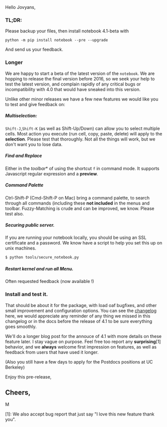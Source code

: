 Hello Jovyans, 


### TL;DR:

Please backup your files, then install notebook 4.1-beta with 

```
python -m pip install notebook --pre --upgrade
```

And send us your feedback.

### Longer

We are happy to start a beta of the latest version of the `notebook`. We are
hopping to release the final version before 2016, so we seek your help to test
the latest version, and complain rapidly of any critical bugs or
incompatibility with 4.0 that would have sneaked into this version. 

Unlike other minor releases we have a few new features we would like you to
test and give feedback on:

##### Multiselection:

`Shift-J`,`Shift-K` (as well as Shift-Up/Down) can allow you to select multiple
cells. Most action you execute (run cell, copy, paste, delete) will apply to
the **selection**. Please test that thoroughly. Not all the things will work,
but we don't want you to lose data.

##### Find and Replace 

Either in the *toolbar** of using the shortcut `f` in command mode. It supports
Javascript regular expression and a **preview**.

##### Command Palette

Ctrl-Shift-P (Cmd-Shift-P on Mac) bring a command palette, to search through
all commands (including these **not included** in the menus and toolbar. 
Fuzzy-Matching is crude and can be improved, we know. Please test also. 

##### Securing public server. 

If you are running your notebook locally, you should be using an SSL
certificate and a password. We know have a script to help you set this up on
unix machines. 


```bash
$ python tools/secure_notebook.py
```

##### Restart kernel and run all Menu.

Often requested feedback (now available !)


### Install and test it.

That should be about it for the package, with load oaf bugfixes, and other
small improvement and configuration options. You can see the
[changelog](http://jupyter-notebook.readthedocs.org/en/latest/changelog.html)
here, we would appreciate any reminder of any thing we missed in this changelog
or in the docs before the release of 4.1 to be sure everything goes smoothly. 


We'll do a longer blog post for the annouce of 4.1 with more details on these
feature later. I stay vague on purpose. Feel free too report any
**surprising**[1] behavior, and we **always** welcome first impression on
features, as well as feedback from users that have used it longer. 

(Also you still have a few days to apply for the Postdocs positions at UC
Berkeley)

Enjoy this pre-release,

Cheers, 
-- 
M

[1]: We also accept bug report that just say "I love this new feature thank you".



